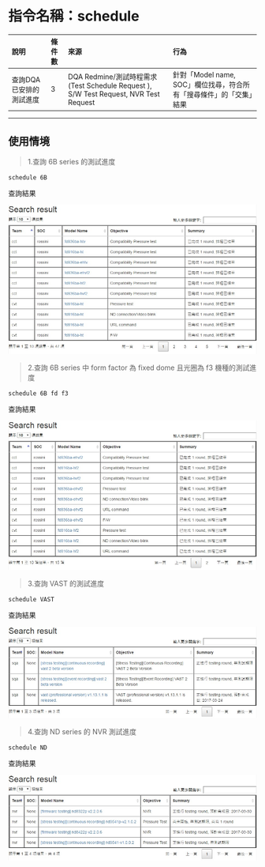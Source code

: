 # 指令名稱：schedule

| 說明 | 條件數 | 來源 | 行為 |
| :--- | :--- | :--- | :--- |
| 查詢DQA已安排的測試進度 | 3 | DQA Redmine/測試時程需求 \(Test Schedule Request \), S/W Test Request, NVR Test Request | 針對「Model name, SOC」欄位找尋，符合所有「搜尋條件」的「交集」結果 |

---

## 使用情境

> 1.查詢 6B series 的測試進度

```
schedule 6B
```

查詢結果

![](/assets/search_6B.jpg)

> 2.查詢 6B series 中 form factor 為 fixed dome 且光圈為 f3 機種的測試進度

```
schedule 6B fd f3
```

查詢結果

![](/assets/search_6B_fd_f3.jpg)

> 3.查詢 VAST 的測試進度

```
schedule VAST
```

查詢結果

![](/assets/search_VAST.jpg)

> 4.查詢 ND series 的 NVR 測試進度

```
schedule ND
```

查詢結果

![](/assets/search_ND.jpg)

